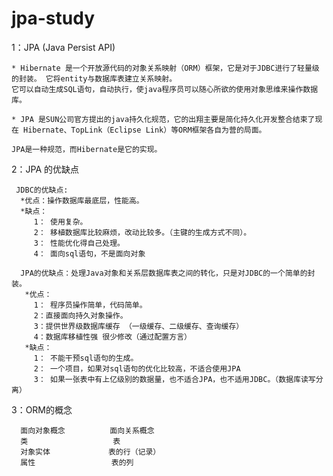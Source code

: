 # jpa-study

1：JPA (Java Persist API)

    * Hibernate 是一个开放源代码的对象关系映射（ORM）框架，它是对于JDBC进行了轻量级的封装。 它将entity与数据库表建立关系映射。
    它可以自动生成SQL语句，自动执行，使java程序员可以随心所欲的使用对象思维来操作数据库。
    
    * JPA 是SUN公司官方提出的java持久化规范，它的出翔主要是简化持久化开发整合结束了现在 Hibernate、TopLink（Eclipse Link）等ORM框架各自为营的局面。
    
    JPA是一种规范，而Hibernate是它的实现。
        
2：JPA 的优缺点
     
     JDBC的优缺点:
      *优点：操作数据库最底层，性能高。
      *缺点：
         1： 使用复杂。
         2： 移植数据库比较麻烦，改动比较多。（主键的生成方式不同）。
         3： 性能优化得自己处理。
         4： 面向sql语句，不是面向对象
         
      JPA的优缺点：处理Java对象和关系层数据库表之间的转化，只是对JDBC的一个简单的封装。
       *优点： 
         1： 程序员操作简单，代码简单。
         2：直接面向持久对象操作。
         3：提供世界级数据库缓存 （一级缓存、二级缓存、查询缓存）
         4：数据库移植性强 很少修改（通过配置方言）
       *缺点：
         1： 不能干预sql语句的生成。
         2： 一个项目，如果对sql语句的优化比较高，不适合使用JPA
         3： 如果一张表中有上亿级别的数据量，也不适合JPA，也不适用JDBC。（数据库读写分离）

3：ORM的概念

      面向对象概念          面向关系概念
      类                   表
      对象实体             表的行（记录）
      属性                 表的列
      
      
